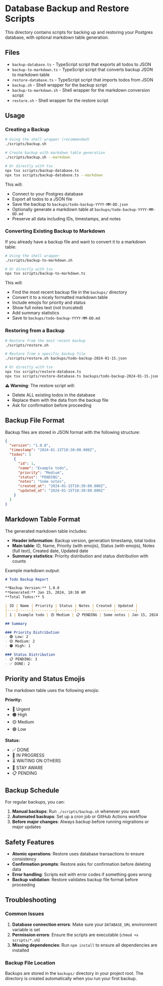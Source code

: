 # Database Backup and Restore Scripts

This directory contains scripts for backing up and restoring your Postgres database, with optional markdown table generation.

## Files

- `backup-database.ts` - TypeScript script that exports all todos to JSON
- `backup-to-markdown.ts` - TypeScript script that converts backup JSON to markdown table
- `restore-database.ts` - TypeScript script that imports todos from JSON
- `backup.sh` - Shell wrapper for the backup script
- `backup-to-markdown.sh` - Shell wrapper for the markdown conversion script
- `restore.sh` - Shell wrapper for the restore script

## Usage

### Creating a Backup

```bash
# Using the shell wrapper (recommended)
./scripts/backup.sh

# Create backup with markdown table generation
./scripts/backup.sh --markdown

# Or directly with tsx
npx tsx scripts/backup-database.ts
npx tsx scripts/backup-database.ts --markdown
```

This will:
- Connect to your Postgres database
- Export all todos to a JSON file
- Save the backup to `backups/todo-backup-YYYY-MM-DD.json`
- Optionally generate a markdown table at `backups/todo-backup-YYYY-MM-DD.md`
- Preserve all data including IDs, timestamps, and notes

### Converting Existing Backup to Markdown

If you already have a backup file and want to convert it to a markdown table:

```bash
# Using the shell wrapper
./scripts/backup-to-markdown.sh

# Or directly with tsx
npx tsx scripts/backup-to-markdown.ts
```

This will:
- Find the most recent backup file in the `backups/` directory
- Convert it to a nicely formatted markdown table
- Include emojis for priority and status
- Show full notes text (not truncated)
- Add summary statistics
- Save to `backups/todo-backup-YYYY-MM-DD.md`

### Restoring from a Backup

```bash
# Restore from the most recent backup
./scripts/restore.sh

# Restore from a specific backup file
./scripts/restore.sh backups/todo-backup-2024-01-15.json

# Or directly with tsx
npx tsx scripts/restore-database.ts
npx tsx scripts/restore-database.ts backups/todo-backup-2024-01-15.json
```

**⚠️ Warning**: The restore script will:
- Delete ALL existing todos in the database
- Replace them with the data from the backup file
- Ask for confirmation before proceeding

## Backup File Format

Backup files are stored in JSON format with the following structure:

```json
{
  "version": "1.0.0",
  "timestamp": "2024-01-15T10:30:00.000Z",
  "todos": [
    {
      "id": 1,
      "name": "Example todo",
      "priority": "Medium",
      "status": "PENDING",
      "notes": "Some notes",
      "created_at": "2024-01-15T10:30:00.000Z",
      "updated_at": "2024-01-15T10:30:00.000Z"
    }
  ]
}
```

## Markdown Table Format

The generated markdown table includes:

- **Header information**: Backup version, generation timestamp, total todos
- **Main table**: ID, Name, Priority (with emojis), Status (with emojis), Notes (full text), Created date, Updated date
- **Summary statistics**: Priority distribution and status distribution with counts

Example markdown output:
```markdown
# Todo Backup Report

**Backup Version:** 1.0.0
**Generated:** Jan 15, 2024, 10:30 AM
**Total Todos:** 5

| ID | Name | Priority | Status | Notes | Created | Updated |
|----|------|----------|--------|-------|---------|---------|
| 1 | Example todo | 🟡 Medium | 📋 PENDING | Some notes | Jan 15, 2024, 10:30 AM | Jan 15, 2024, 10:30 AM |

## Summary

### Priority Distribution
- 🟢 Low: 2
- 🟡 Medium: 2
- 🟠 High: 1

### Status Distribution
- 📋 PENDING: 3
- ✅ DONE: 2
```

## Priority and Status Emojis

The markdown table uses the following emojis:

**Priority:**
- 🔴 Urgent
- 🟠 High  
- 🟡 Medium
- 🟢 Low

**Status:**
- ✅ DONE
- 🔄 IN PROGRESS
- ⏳ WAITING ON OTHERS
- 👀 STAY AWARE
- 📋 PENDING

## Backup Schedule

For regular backups, you can:

1. **Manual backups**: Run `./scripts/backup.sh` whenever you want
2. **Automated backups**: Set up a cron job or GitHub Actions workflow
3. **Before major changes**: Always backup before running migrations or major updates

## Safety Features

- **Atomic operations**: Restore uses database transactions to ensure consistency
- **Confirmation prompts**: Restore asks for confirmation before deleting data
- **Error handling**: Scripts exit with error codes if something goes wrong
- **Backup validation**: Restore validates backup file format before proceeding

## Troubleshooting

### Common Issues

1. **Database connection errors**: Make sure your `DATABASE_URL` environment variable is set
2. **Permission errors**: Ensure the scripts are executable (`chmod +x scripts/*.sh`)
3. **Missing dependencies**: Run `npm install` to ensure all dependencies are installed

### Backup File Location

Backups are stored in the `backups/` directory in your project root. The directory is created automatically when you run your first backup. 